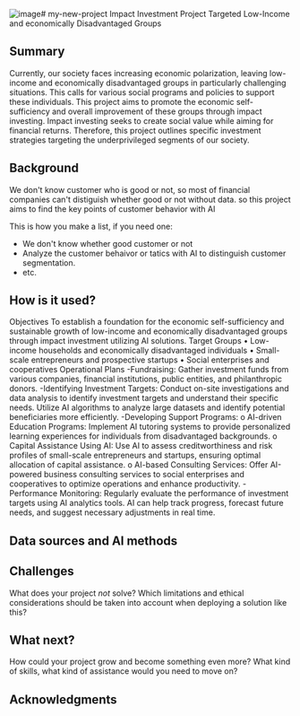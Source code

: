 ![image](https://github.com/user-attachments/assets/705a8ae3-f031-4497-b616-8835db853286)# my-new-project
Impact Investment Project Targeted Low-Income and economically Disadvantaged Groups
<!-- This is the markdown template for the final project of the Building AI course, 
created by Reaktor Innovations and University of Helsinki. 
Copy the template, paste it to your GitHub README and edit! -->

## Summary

Currently, our society faces increasing economic polarization, leaving low-income and economically disadvantaged groups in particularly challenging situations. This calls for various social programs and policies to support these individuals. This project aims to promote the economic self-sufficiency and overall improvement of these groups through impact investing. Impact investing seeks to create social value while aiming for financial returns. Therefore, this project outlines specific investment strategies targeting the underprivileged segments of our society.


## Background

We don't know customer who is good or not, so most of financial companies can't distiguish whether good or not without data. so this project aims to find the key points of customer behavior with AI

This is how you make a list, if you need one:
* We don't know whether good customer or not
* Analyze the customer behaivor or tatics with AI to distinguish customer segmentation.
* etc.


## How is it used?

Objectives
To establish a foundation for the economic self-sufficiency and sustainable growth of low-income and economically disadvantaged groups through impact investment utilizing AI solutions.
Target Groups
•	Low-income households and economically disadvantaged individuals
•	Small-scale entrepreneurs and prospective startups
•	Social enterprises and cooperatives
Operational Plans
-Fundraising: Gather investment funds from various companies, financial institutions, public entities, and philanthropic donors.
-Identifying Investment Targets: Conduct on-site investigations and data analysis to identify investment targets and understand their specific needs. Utilize AI algorithms to analyze large datasets and identify potential beneficiaries more efficiently.
-Developing Support Programs:
o	AI-driven Education Programs: Implement AI tutoring systems to provide personalized learning experiences for individuals from disadvantaged backgrounds.
o	Capital Assistance Using AI: Use AI to assess creditworthiness and risk profiles of small-scale entrepreneurs and startups, ensuring optimal allocation of capital assistance.
o	AI-based Consulting Services: Offer AI-powered business consulting services to social enterprises and cooperatives to optimize operations and enhance productivity.
-Performance Monitoring: Regularly evaluate the performance of investment targets using AI analytics tools. AI can help track progress, forecast future needs, and suggest necessary adjustments in real time.

## Data sources and AI methods

## Challenges

What does your project _not_ solve? Which limitations and ethical considerations should be taken into account when deploying a solution like this?

## What next?

How could your project grow and become something even more? What kind of skills, what kind of assistance would you  need to move on? 


## Acknowledgments

